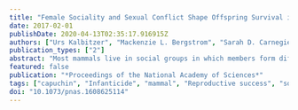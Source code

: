 ```yaml
---
title: "Female Sociality and Sexual Conflict Shape Offspring Survival in a Neotropical Primate"
date: 2017-02-01
publishDate: 2020-04-13T02:35:17.916915Z
authors: ["Urs Kalbitzer", "Mackenzie L. Bergstrom", "Sarah D. Carnegie", "Eva C. Wikberg", "Shoji Kawamura", "Fernando A. Campos", "Katharine M. Jack", "Linda M. Fedigan"]
publication_types: ["2"]
abstract: "Most mammals live in social groups in which members form differentiated social relationships. Individuals may vary in their degree of sociality, and this variation can be associated with differential fitness. In some species, for example, female sociality has a positive effect on infant survival. However, investigations of such cases are still rare, and no previous study has considered how male infanticide might constrain effects of female sociality on infant survival. Infanticide is part of the male reproductive strategy in many mammals, and it has the potential to override, or even reverse, effects of female reproductive strategies, including sociality. Therefore, we investigated the relationships between female sociality, offspring survival, and infanticide risk in wild white-faced capuchin monkeys using long-term data from Santa Rosa, Costa Rica. Female capuchins formed differentiated bonds, and bond strength was predicted by kin relationship, rank difference, and the presence of female infants. Most females formed stable bonds with their top social partners, although bond stability varied considerably. Offspring of highly social females, who were often high-ranking females, exhibited higher survivorship during stable periods compared with offspring of less social females. However, offspring of highly social females were more likely to die or disappear during periods of alpha male replacements, probably because new alpha males are central to the group, and therefore more likely to target the infants of highly social, central females. This study shows that female sociality in mammals can have negative fitness consequences that are imposed by male behavior."
featured: false
publication: "*Proceedings of the National Academy of Sciences*"
tags: ["capuchin", "Infanticide", "mammal", "Reproductive success", "social bond"]
doi: "10.1073/pnas.1608625114"
---
```


